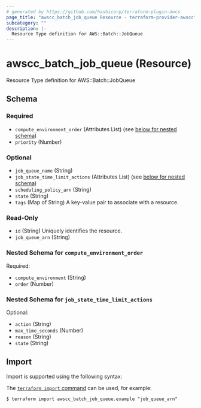```yaml
---
# generated by https://github.com/hashicorp/terraform-plugin-docs
page_title: "awscc_batch_job_queue Resource - terraform-provider-awscc"
subcategory: ""
description: |-
  Resource Type definition for AWS::Batch::JobQueue
---
```


# awscc_batch_job_queue (Resource)

Resource Type definition for AWS::Batch::JobQueue



<!-- schema generated by tfplugindocs -->
## Schema

### Required

- `compute_environment_order` (Attributes List) (see [below for nested schema](#nestedatt--compute_environment_order))
- `priority` (Number)

### Optional

- `job_queue_name` (String)
- `job_state_time_limit_actions` (Attributes List) (see [below for nested schema](#nestedatt--job_state_time_limit_actions))
- `scheduling_policy_arn` (String)
- `state` (String)
- `tags` (Map of String) A key-value pair to associate with a resource.

### Read-Only

- `id` (String) Uniquely identifies the resource.
- `job_queue_arn` (String)

<a id="nestedatt--compute_environment_order"></a>
### Nested Schema for `compute_environment_order`

Required:

- `compute_environment` (String)
- `order` (Number)


<a id="nestedatt--job_state_time_limit_actions"></a>
### Nested Schema for `job_state_time_limit_actions`

Optional:

- `action` (String)
- `max_time_seconds` (Number)
- `reason` (String)
- `state` (String)

## Import

Import is supported using the following syntax:

The [`terraform import` command](https://developer.hashicorp.com/terraform/cli/commands/import) can be used, for example:

```shell
$ terraform import awscc_batch_job_queue.example "job_queue_arn"
```
